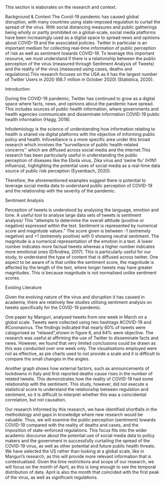 This section is elaborates on the research and context.

Background & Context
The Covid-19 pandemic has caused global disruption, with many countries using state-imposed regulation to curtail the spread of the virus. With social distancing measures and public gatherings being wholly or partly prohibited on a global-scale, social media platforms have been increasingly used as a digital space to spread news and opinions about COVID-19 and the associated policies.
​
Twitter in particular is an important medium for collecting real-time information of public perception of risk as well as sentiment towards COVID-19.  To leverage this important resource, we must understand if there is a relationship between the public perception of the virus (measured through Sentiment Analysis of Tweets) and the reality of the virus (measured using cases, deaths and regulations).This research focuses on the USA as it has the largest number of Twitter Users in 2020 (68.7 million in October 2020) (Statistica, 2020). 

Introduction

During the COVID-19 pandemic, Twitter has continued to grow as a digital space where facts, news, and opinions about the pandemic have spread. This includes sources of public health information, where governments and health agencies communicate and disseminate information COVID-19 public health information (Hagg, 2018). 

Infodemiology is the science of understanding how information relating to health is shared via digital platforms with the objective of informing public policy and health. Infoveillance is a more specific area under this broad research which involves the “surveillance of public health-related concerns'' which are diffused across social media and the internet.This research has been particularly useful in understanding the public perception of diseases like the Ebola virus, Zika virus and ‘swine flu’ (H1N1 influenza), highlighting the potential uses of social media as a real-time data source of public risk perception (Eysenbach, 2020). 

Therefore, the aforementioned examples suggest there is potential to leverage social media data to understand public perception of COVID-19 and the relationship with the severity of the pandemic.

Sentiment Analysis

Perception of tweets is understood by analysing the language, emotion and tone. A useful tool to analyse large data sets of tweets is sentiment analysis/ This “attempts to determine the overall attitude (positive or negative) expressed within the text. Sentiment is represented by numerical score and magnitude values.” The score given is between -1 (extremely negative) and +1 (extremely positive) with 0 showing neutral sentiment. The magnitude is a numerical representation of the emotion in a text. A lower number indicates more factual tweets whereas a higher number indicates more emotional ones (D’Andrea, 2017). This is particularly useful for our study, to understand the type of content that is diffused across twitter. One aspect to be aware of is that unlike the sentiment score, the magnitude is affected by the length of the text, where longer tweets may have greater magnitudes. This is because magnitude is not normalised unlike sentiment scores.

Existing Literature

Given the evolving nature of the virus and disruption it has caused in academia, there are relatively few studies utilising sentiment analysis on tweets specifically for the COVID-19 pandemic.

One paper by Manguri, analysed tweets from one week in March on a global scale. Tweets were collected using two hashtags #COVID-19 and #Coronavirus. The findings indicated that nearly 60% of tweets were catagorised as “relaxed”,shown in figure 6, and 64% were objective. The research was useful at affirming the use of Twitter to disseminate facts and news. However, we found that very limited conclusions could be drawn as this was conducted over one week only. The visualisations employed were not as effective, as pie charts used to not provide a scale and it is difficult to compare the small changes in the angles.

Another graph shows how external factors, such as announcements of lockdowns in Italy and first reported deaths cause rises in the number of related tweets. This demonstrates how the reality of COVID-19 had some relationship with the sentiment. This study, however, did not execute a statistical score to understand the relationship between regulation and sentiment, so it is difficult to interpret whether this was a coincidental correlation, but not causation.

Our research
Informed by this research, we have identified shortfalls in the methodology and gaps in knowledge where new research would be valuable. Thus, we will examine the public perception (sentiment) towards COVID-19 compared with the reality of deaths and cases, and the imposition of state-enforced regulations. This focus fits into the wider academic discourse about the potential use of social media data to policy makers and the government in successfully curtailing the spread of the COVID-19 virus, as well as other potential and future public health threats. We have selected the US rather than looking at a global scale, like in Manguri’s research, as this will provide more relevant information that is contextualised. Given the time restrictions and scope of our research, we will focus on the month of April, as this is long enough to see the temporal distribution of data. April is also the month that coincided with the first peak of the virus, as well as significant regulations.
